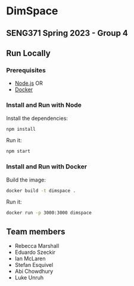 # DimSpace

## SENG371 Spring 2023 - Group 4

## Run Locally

### Prerequisites

- [Node.js](https://nodejs/en/)
  OR
- [Docker](https://www.docker.com/)

### Install and Run with Node

Install the dependencies:

```bash
npm install
```

Run it:

```bash
npm start
```

### Install and Run with Docker

Build the image:

```bash
docker build -t dimspace .
```

Run it:

```bash
docker run -p 3000:3000 dimspace
```

## Team members

- Rebecca Marshall
- Eduardo Szeckir
- Ian McLaren
- Stefan Esquivel
- Abi Chowdhury
- Luke Unruh
